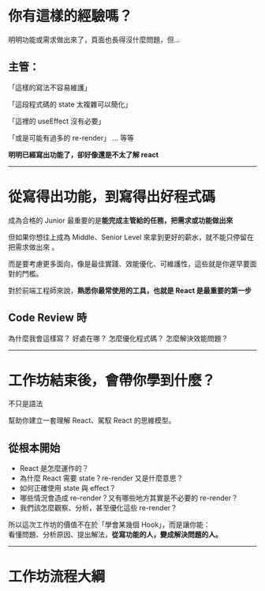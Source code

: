 # 你有這樣的經驗嗎？

<div ml-4 pt-4>

<v-click>

明明功能或需求做出來了，頁面也長得沒什麼問題，但...

## 主管：

</v-click>

<v-clicks >

「這樣的寫法不容易維護」

「這段程式碼的 state 太複雜可以簡化」

「這裡的 useEffect 沒有必要」

「或是可能有過多的 re-render」 ... 等等

</v-clicks>

<v-click>

**明明已經寫出功能了，卻好像還是不太了解 react**

</v-click>

</div>

<!--
在進入正題之前，先聊一下我辦這場工作坊的初衷，在我剛開始工作的時候，常常發生以下問題

[click]
主管要求的功能或需求做出來了、頁面也長得沒什麼問題，但主管或 code review 你的人卻還是可以揪出一些問題：

[click]
例如這樣的寫法不容易維護

[click]
這段程式碼的 state 太複雜可以簡化

[click]
這裡的 useEffect 沒有必要

[click]
或是可能有過多的 re-render 等等。

明明已經寫出功能了，卻好像還是不太了解 react 常常被揪出問題


這就是我們今天這堂課要解決的核心問題 — React 的真正門檻，不在語法，在於你是否熟悉他的機制與思維
-->

---

# 從寫得出功能，到寫得出好程式碼

成為合格的 Junior 最重要的是**能完成主管給的任務，把需求或功能做出來**

<v-clicks>

但如果你想往上成為 Middle、Senior Level 來拿到更好的薪水，<span v-mark="{ at: '2', color: '#fdd321', type: 'underline' }">就不能只停留在把需求做出來
</span>。

而是要考慮更多面向，像是最佳實踐、效能優化、可維護性，這些就是你遲早要面對的門檻。

對於前端工程師來說，**熟悉你最常使用的工具，也就是 React 是最重要的第一步**

## Code Review 時

</v-clicks>

<div class="flex gap-4 mt-4 *:basis-1/4">

<Card v-click>
為什麼我會這樣寫？
</Card>

<Card v-click>
好處在哪？
</Card>

<Card v-click>
怎麼優化程式碼？
</Card>

<Card v-click>
怎麼解決效能問題？
</Card>

</div>

<!--
成為合格的 Junior 最重要的是能完成主管給的任務，把需求或功能做出來

[click]
但如果你想往上成為 Middle Level 或是 Senior 來拿到更好的薪水，就不能只停留在把需求做出來。

[click]
而是要考慮更多面向，像是最佳實踐、效能優化、可維護性，這些就是你遲早要面對的門檻。

[click]
那對於前端工程師來說，熟悉你最常使用的工具也就是 React 是最重要的第一步，

[click]
只要你能在 code review 或開會時說出

[click]
為什麼我會這樣寫？

[click]
好處在哪？

[click]
怎麼優化程式碼？

[click]
怎麼解決效能問題？等等

那你就不只是寫程式的人，而是會分析、會解決問題的人。

這樣的人，更有資格談晉升、談薪資，也更有價值。
-->

---

# 工作坊結束後，會帶你學到什麼？

<v-clicks>

<span v-mark="{ at: '1', color: '#fdd321', type: 'underline' }">
  不只是語法
</span>

幫助你建立一套理解 React、駕馭 React 的思維模型。

## 從根本開始

- React 是怎麼運作的？
- 為什麼 React 需要 state？re-render 又是什麼意思？
- 如何正確使用 state 與 effect？
- 哪些情況會造成 re-render？又有哪些地方其實是不必要的 re-render？
- 我們該怎麼觀察、分析，甚至優化這些 re-render？

所以這次工作坊的價值不在於「學會某幾個 Hook」，而是讓你能：
<br/>
看懂問題、分析原因、提出解法，**從寫功能的人，變成解決問題的人。**
</v-clicks>

<!--
所以我希望今天的工作坊結束後，

[click]
你不只是學到 React 的語法，或網路上能查到的資料

[click]
我的目標是幫助你建立一套理解 React、駕馭 React 的思維模型。

[click]
會從最根本的觀念開始理解：

[click]
包括

React 是怎麼運作的？

為什麼 React 需要 state？re-render 又是什麼意思？

哪些情況會造成 re-render？又有哪些地方其實是不必要的 re-render？

以及我們該怎麼觀察、分析，甚至優化這些 re-render？


[click]
所以這次工作坊的價值不在於「學會某幾個 Hook」，而是讓你能：

看懂問題、分析原因、提出解法，從寫功能的人，變成解決問題的人。
-->

---

<div class="h-full flex flex-col">
  <h1>
    工作坊流程大綱
  </h1>

  <div class="flex gap-8 my-auto font-bold">
    <Card class="basis-1/3">
      <template #header>
        React 的心智模型
      </template>
      <template #content>
        <ol>
          <li>React 的核心運作觀念</li>
          <li>為什麼 React 需要 Re-render？</li>
          <li>Re-render 的本質是什麼？</li>
        </ol>
      </template>
    </Card>
    <Card class="basis-1/3">
      <template #header>
        State & Effect 用途與陷阱
      </template>
      <template #content>
        <ol>
          <li>useState 常見錯誤解析</li>
          <li>如何正確管理 state？</li>
          <li>2-3 useEffect 的真正意義與陷阱</li>
        </ol>
      </template>
    </Card>
    <Card class="basis-1/3">
      <template #header>
        4 種觸發 Re-Render 的場景
      </template>
      <template #content>
        <ol>
          <li>Re-render 為什麼會造成效能問題？</li>
          <li>4 種觸發 Re-render 的場景</li>
        </ol>
      </template>
    </Card>

  </div>

</div>

<!--
今天工作坊的流程大致分為 6 個部分
...


如果你準備好，我們就正式開始今天的第一章節：

React 的核心模型：「UI = f(state)」
-->
